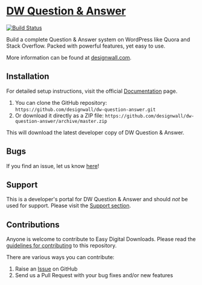 # [DW Question & Answer](https://www.designwall.com/wordpress/plugins/dw-question-answer/) #
[![Build Status](https://secure.travis-ci.org/designwall/dw-question-answer.png?branch=master)](https://travis-ci.org/designwall/dw-question-answer)

Build a complete Question & Answer system on WordPress like Quora and Stack Overflow. Packed with powerful features, yet easy to use.

More information can be found at [designwall.com](https://www.designwall.com/wordpress/plugins/dw-question-answer/).

## Installation ##

For detailed setup instructions, visit the official [Documentation](https://www.designwall.com/guide/dw-question-answer-plugin/) page.

1. You can clone the GitHub repository: `https://github.com/designwall/dw-question-answer.git`
2. Or download it directly as a ZIP file: `https://github.com/designwall/dw-question-answer/archive/master.zip`

This will download the latest developer copy of DW Question & Answer.

## Bugs ##
If you find an issue, let us know [here](https://github.com/designwall/dw-question-answer/issues?state=open)!

## Support ##
This is a developer's portal for DW Question & Answer and should _not_ be used for support. Please visit the [Support section](https://www.designwall.com/question/).

## Contributions ##
Anyone is welcome to contribute to Easy Digital Downloads. Please read the [guidelines for contributing](https://github.com/designwall/dw-question-answer/blob/master/CONTRIBUTING.md) to this repository.

There are various ways you can contribute:

1. Raise an [Issue](https://github.com/designwall/dw-question-answer/issues) on GitHub
2. Send us a Pull Request with your bug fixes and/or new features